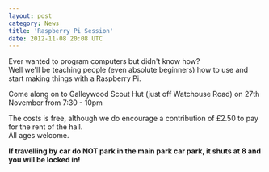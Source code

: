 ```yaml
---
layout: post
category: News
title: 'Raspberry Pi Session'
date: 2012-11-08 20:08 UTC
---
```


Ever wanted to program computers but didn't know how?  
Well we'll be teaching people (even absolute beginners) how to use and start making things with a Raspberry Pi.  

Come along on to Galleywood Scout Hut (just off Watchouse Road) on 27th November from 7:30 - 10pm  

The costs is free, although we do encourage a contribution of £2.50 to pay for the rent of the hall.  
All ages welcome.  

**If travelling by car do NOT park in the main park car park, it shuts at 8 and you will be locked in!**